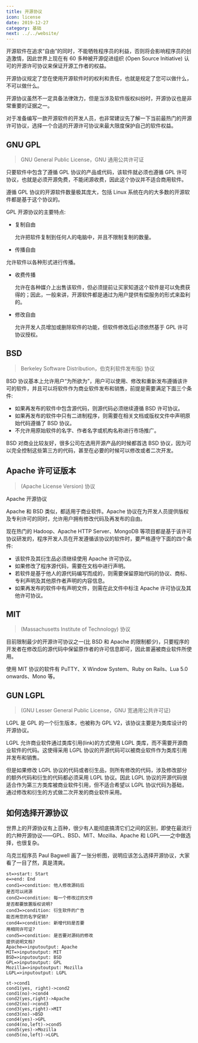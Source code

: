 ```yaml
---
title: 开源协议
icon: license
date: 2019-12-27
category: 基础
next: ../../website/
---
```


开源软件在追求“自由”的同时，不能牺牲程序员的利益，否则将会影响程序员的创造激情，因此世界上现在有 60 多种被开源促进组织 (Open Source Initiative) 认可的开源许可协议来保证开源工作者的权益。

开源协议规定了您在使用开源软件时的权利和责任，也就是规定了您可以做什么，不可以做什么。

开源协议虽然不一定具备法律效力，但是当涉及软件版权纠纷时，开源协议也是非常重要的证据之一。

<!-- more -->

对于准备编写一款开源软件的开发人员，也非常建议先了解一下当前最热门的开源许可协议，选择一个合适的开源许可协议来最大限度保护自己的软件权益。

## GNU GPL

> GNU General Public License，GNU 通用公共许可证

只要软件中包含了遵循 GPL 协议的产品或代码，该软件就必须也遵循 GPL 许可协议，也就是必须开源免费，不能闭源收费，因此这个协议并不适合商用软件。

遵循 GPL 协议的开源软件数量极其庞大，包括 Linux 系统在内的大多数的开源软件都是基于这个协议的。

GPL 开源协议的主要特点:

- 复制自由

  允许把软件复制到任何人的电脑中，并且不限制复制的数量。

- 传播自由

允许软件以各种形式进行传播。

- 收费传播

  允许在各种媒介上出售该软件，但必须提前让买家知道这个软件是可以免费获得的；因此，一般来讲，开源软件都是通过为用户提供有偿服务的形式来盈利的。

- 修改自由

  允许开发人员增加或删除软件的功能，但软件修改后必须依然基于 GPL 许可协议授权。

## BSD

> Berkeley Software Distribution，伯克利软件发布版) 协议

BSD 协议基本上允许用户“为所欲为”，用户可以使用、修改和重新发布遵循该许可的软件，并且可以将软件作为商业软件发布和销售，前提是需要满足下面三个条件:

- 如果再发布的软件中包含源代码，则源代码必须继续遵循 BSD 许可协议。
- 如果再发布的软件中只有二进制程序，则需要在相关文档或版权文件中声明原始代码遵循了 BSD 协议。
- 不允许用原始软件的名字、作者名字或机构名称进行市场推广。

BSD 对商业比较友好，很多公司在选用开源产品的时候都首选 BSD 协议，因为可以完全控制这些第三方的代码，甚至在必要的时候可以修改或者二次开发。

## Apache 许可证版本

> (Apache License Version) 协议

Apache 开源协议

Apache 和 BSD 类似，都适用于商业软件。Apache 协议在为开发人员提供版权及专利许可的同时，允许用户拥有修改代码及再发布的自由。

现在热门的 Hadoop、Apache HTTP Server、MongoDB 等项目都是基于该许可协议研发的，程序开发人员在开发遵循该协议的软件时，要严格遵守下面的四个条件:

- 该软件及其衍生品必须继续使用 Apache 许可协议。
- 如果修改了程序源代码，需要在文档中进行声明。
- 若软件是基于他人的源代码编写而成的，则需要保留原始代码的协议、商标、专利声明及其他原作者声明的内容信息。
- 如果再发布的软件中有声明文件，则需在此文件中标注 Apache 许可协议及其他许可协议。

## MIT

> (Massachusetts Institute of Technology) 协议

目前限制最少的开源许可协议之一(比 BSD 和 Apache 的限制都少)，只要程序的开发者在修改后的源代码中保留原作者的许可信息即可，因此普遍被商业软件所使用。

使用 MIT 协议的软件有 PuTTY、X Window System、Ruby on Rails、Lua 5.0 onwards、Mono 等。

## GUN LGPL

> (GNU Lesser General Public License，GNU 宽通用公共许可证)

LGPL 是 GPL 的一个衍生版本，也被称为 GPL V2，该协议主要是为类库设计的开源协议。

LGPL 允许商业软件通过类库引用(link)的方式使用 LGPL 类库，而不需要开源商业软件的代码。这使得采用 LGPL 协议的开源代码可以被商业软件作为类库引用并发布和销售。

但是如果修改 LGPL 协议的代码或者衍生品，则所有修改的代码，涉及修改部分的额外代码和衍生的代码都必须采用 LGPL 协议。因此 LGPL 协议的开源代码很适合作为第三方类库被商业软件引用，但不适合希望以 LGPL 协议代码为基础，通过修改和衍生的方式做二次开发的商业软件采用。

## 如何选择开源协议

世界上的开源协议有上百种，很少有人能彻底搞清它们之间的区别，即使在最流行的六种开源协议——GPL、BSD、MIT、Mozilla、Apache 和 LGPL——之中做选择，也很复杂。

乌克兰程序员 Paul Bagwell 画了一张分析图，说明应该怎么选择开源协议，大家看了一目了然，真是清爽。

```flow
st=>start: Start
e=>end: End
cond1=>condition: 他人修改源码后
是否可以闭源
cond2=>condition: 每一个修改过的文件
是否都要放置版权说明?
cond3=>condition: 衍生软件的广告
能否用您的名字促销?
cond4=>condition: 新增代码是否要
用相同许可证?
cond5=>condition: 是否要对源码的修改
提供说明文档?
Apache=>inputoutput: Apache
MIT=>inputoutput: MIT
BSD=>inputoutput: BSD
GPL=>inputoutput: GPL
Mozilla=>inputoutput: Mozilla
LGPL=>inputoutput: LGPL

st->cond1
cond1(yes, right)->cond2
cond1(no)->cond4
cond2(yes,right)->Apache
cond2(no)->cond3
cond3(yes,right)->MIT
cond3(no)->BSD
cond4(yes)->GPL
cond4(no,left)->cond5
cond5(yes)->Mozilla
cond5(no,left)->LGPL
```
